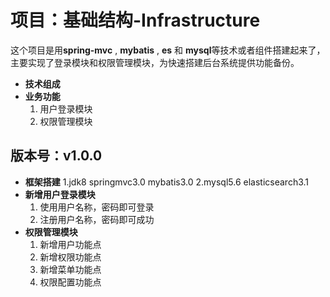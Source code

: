 # 项目：基础结构-Infrastructure
这个项目是用**spring-mvc** , **mybatis** , **es** 和 **mysql**等技术或者组件搭建起来了，主要实现了登录模块和权限管理模块，为快速搭建后台系统提供功能备份。

- **技术组成**
- **业务功能**
	1. 用户登录模块
	2. 权限管理模块

## 版本号：v1.0.0

- **框架搭建**
	1.jdk8 springmvc3.0 mybatis3.0
	2.mysql5.6 elasticsearch3.1
- **新增用户登录模块**
	1. 使用用户名称，密码即可登录
	2. 注册用户名称，密码即可成功
- **权限管理模块**
	1. 新增用户功能点
	2. 新增权限功能点
	3. 新增菜单功能点
	4. 权限配置功能点
